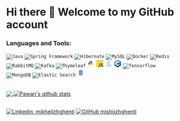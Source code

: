 # Hi there 👋 Welcome to my GitHub account


<!--
**mishozhghenti/mishozhghenti** is a ✨ _special_ ✨ repository because its `README.md` (this file) appears on your GitHub profile.

Here are some ideas to get you started:

- 🔭 I’m currently working on ...
- 🌱 I’m currently learning ...
- 👯 I’m looking to collaborate on ...
- 🤔 I’m looking for help with ...
- 💬 Ask me about ...
- 📫 How to reach me: ...
- 😄 Pronouns: ...
- ⚡ Fun fact: ...
-->

### Languages and Tools:<br>
<code><img height="20" title="Java" src="https://cdn.iconscout.com/icon/free/png-512/java-43-569305.png"></code>
<code><img height="20" title="Spring Framework" src="https://spring.io/images/spring-logo-9146a4d3298760c2e7e49595184e1975.svg"></code>
<code><img height="20" title="Hibernate" src="https://design.jboss.org/hibernate/logo/final/hibernate_logo_whitebkg_stacked_256px.png"></code>
<code><img height="20" title="MySQL" src="https://cdn.worldvectorlogo.com/logos/mysql.svg"></code>
<code><img height="20" title="Docker" src="https://cdn.iconscout.com/icon/free/png-512/docker-226091.png"></code>
<code><img height="20" title="Redis" src="https://cdn4.iconfinder.com/data/icons/redis-2/1451/Untitled-2-512.png"></code>
<code><img height="20" title="RabbitMQ" src="https://cdn.iconscout.com/icon/free/png-256/rabbitmq-282296.png"></code>
<code><img height="20" title="Kafka" src="https://www.pinclipart.com/picdir/middle/573-5739191_kafka-stream-icon-clipart.png"></code>
<code><img height="20" title="Thymeleaf" src="https://www.thymeleaf.org/doc/images/thymeleaf.png"></code>
<code><img height="20" title="Python" src="https://raw.githubusercontent.com/github/explore/80688e429a7d4ef2fca1e82350fe8e3517d3494d/topics/python/python.png"></code>
<code><img height="20" title="JavaScript" src="https://raw.githubusercontent.com/github/explore/80688e429a7d4ef2fca1e82350fe8e3517d3494d/topics/javascript/javascript.png"></code>
<code><img height="20" title="C" src="https://raw.githubusercontent.com/github/explore/80688e429a7d4ef2fca1e82350fe8e3517d3494d/topics/c/c.png"></code>
<code><img height="20" title="C++" src="https://raw.githubusercontent.com/github/explore/80688e429a7d4ef2fca1e82350fe8e3517d3494d/topics/cpp/cpp.png"></code>
<code><img height="20" title="Tensorflow" src="https://iconape.com/wp-content/files/cy/352956/png/tensorflow-logo.png"></code>    
<code><img height="20" title="MongoDB" src="https://webassets.mongodb.com/_com_assets/cms/MongoDB_Logo_FullColorBlack_RGB-4td3yuxzjs.png"></code>
<code><img height="20" title="Elastic Search" src="https://cdn.iconscout.com/icon/free/png-512/elasticsearch-226094.png"></code>
<code><img height="20" title="SQL" src="https://raw.githubusercontent.com/github/explore/80688e429a7d4ef2fca1e82350fe8e3517d3494d/topics/sql/sql.png"></code>    

<br/>
<a href="https://github.com/mishozhghenti">
  <img align="center" src="https://github-readme-stats.vercel.app/api/top-langs/?username=mishozhghenti&theme=light&hide_langs_below=1" />
</a>
<a href="https://github.com/mishozhghenti">
 <img align="center" src="https://github-readme-stats.vercel.app/api?username=mishozhghenti&show_icons=true&theme=light&line_height=27" alt="Pawan's github stats"/>
</a>

<br/>
<br/>

[![Linkedin: mikheilzhghenti](https://img.shields.io/badge/-mikheilzhghenti-blue?style=flat-square&logo=Linkedin&logoColor=white&link=https://www.linkedin.com/in/mikheilzhghenti/)](https://www.linkedin.com/in/mikheilzhghenti/)
[![GitHub mishozhghenti](https://img.shields.io/github/followers/mishozhghenti?label=follow&style=social)](https://github.com/mishozhghenti)



